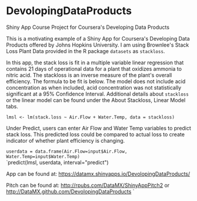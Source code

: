 # DevolopingDataProducts
Shiny App Course Project for Coursera's Developing Data Products

This is a motivating example of a Shiny App for Coursera's Developing Data Products offered by Johns Hopkins University.
I am using Brownlee's Stack Loss Plant Data provided in the R package `datasets` as `stackloss`.  

In this app, the stack loss is fit in a multiple variable linear regression that contains 21 days of operational data for a plant that oxidizes ammonia to nitric acid.  The stackloss is an inverse measure of the plant's overall efficiency.  The formula to be fit is below.  The model does not include acid concentration as when included, acid concentration was not statistically significant at a 95% Confidence Interval.  Additional details about `stackloss` or the linear model can be found under the About Stackloss, Linear Model tabs.

```{r, echo = TRUE}
lmsl <- lm(stack.loss ~ Air.Flow + Water.Temp, data = stackloss)
```

Under Predict, users can enter Air Flow and Water Temp variables to predict stack loss.  This predicted loss could be compared to actual loss to create indicator of whether plant efficiency is changing.

`userdata = data.frame(Air.Flow=input$Air.Flow, Water.Temp=input$Water.Temp)`  
`predict(lmsl, userdata, interval="predict")

App can be found at:
https://datamx.shinyapps.io/DevolopingDataProducts/
  
Pitch can be found at:
http://rpubs.com/DataMX/ShinyAppPitch2
or
http://DataMX.github.com/DevolopingDataProducts
`


